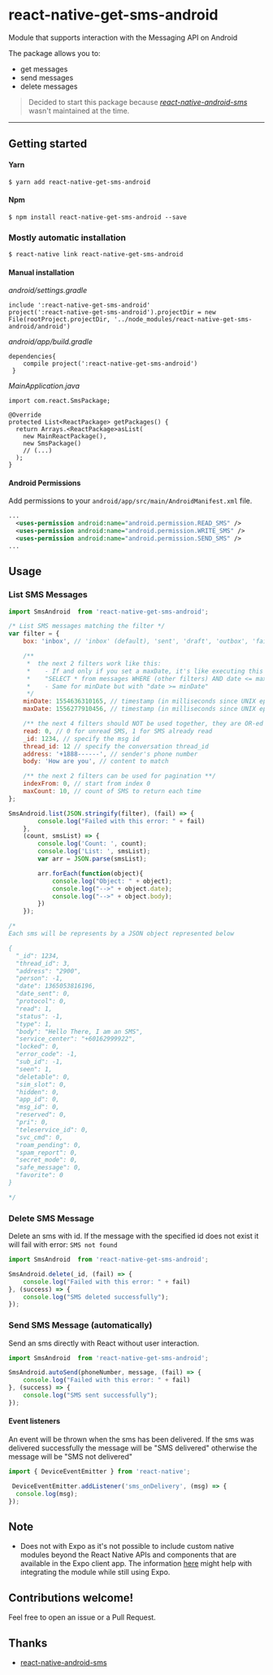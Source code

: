 
# react-native-get-sms-android

Module that supports interaction with the Messaging API on Android

The package allows you to:
- get messages
- send messages
- delete messages

> Decided to start this package because [*react-native-android-sms*](https://github.com/msmakhlouf/react-native-android-sms) wasn't maintained at the time.
----

## Getting started

#### Yarn

`$ yarn add react-native-get-sms-android`

#### Npm

`$ npm install react-native-get-sms-android --save`

### Mostly automatic installation

`$ react-native link react-native-get-sms-android`

#### Manual installation
*android/settings.gradle*
    
    include ':react-native-get-sms-android'
    project(':react-native-get-sms-android').projectDir = new File(rootProject.projectDir, '../node_modules/react-native-get-sms-android/android')

*android/app/build.gradle*
       
    dependencies{
        compile project(':react-native-get-sms-android')
     }

*MainApplication.java*

    import com.react.SmsPackage;
    
    @Override
    protected List<ReactPackage> getPackages() {
      return Arrays.<ReactPackage>asList(
        new MainReactPackage(),
        new SmsPackage()
        // (...)
      );
    }

#### Android Permissions
Add permissions to your `android/app/src/main/AndroidManifest.xml` file.

```xml
...
  <uses-permission android:name="android.permission.READ_SMS" />
  <uses-permission android:name="android.permission.WRITE_SMS" />
  <uses-permission android:name="android.permission.SEND_SMS" />
...
```




## Usage

### List SMS Messages

```javascript
import SmsAndroid  from 'react-native-get-sms-android';

/* List SMS messages matching the filter */
var filter = {
    box: 'inbox', // 'inbox' (default), 'sent', 'draft', 'outbox', 'failed', 'queued', and '' for all

    /**
     *  the next 2 filters work like this:
     *    - If and only if you set a maxDate, it's like executing this SQL query:
     *    "SELECT * from messages WHERE (other filters) AND date <= maxDate"
     *    - Same for minDate but with "date >= minDate"
     */
    minDate: 1554636310165, // timestamp (in milliseconds since UNIX epoch)
    maxDate: 1556277910456, // timestamp (in milliseconds since UNIX epoch)

    /** the next 4 filters should NOT be used together, they are OR-ed so pick one **/
    read: 0, // 0 for unread SMS, 1 for SMS already read
    _id: 1234, // specify the msg id
    thread_id: 12 // specify the conversation thread_id
    address: '+1888------', // sender's phone number
    body: 'How are you', // content to match

    /** the next 2 filters can be used for pagination **/
    indexFrom: 0, // start from index 0
    maxCount: 10, // count of SMS to return each time
};

SmsAndroid.list(JSON.stringify(filter), (fail) => {
        console.log("Failed with this error: " + fail)
    },
    (count, smsList) => {
        console.log('Count: ', count);
        console.log('List: ', smsList);
        var arr = JSON.parse(smsList);

        arr.forEach(function(object){
            console.log("Object: " + object);
            console.log("-->" + object.date);
            console.log("-->" + object.body);
        })
    });

/* 
Each sms will be represents by a JSON object represented below

{
  "_id": 1234,
  "thread_id": 3,
  "address": "2900",
  "person": -1,
  "date": 1365053816196,
  "date_sent": 0,
  "protocol": 0,
  "read": 1,
  "status": -1,
  "type": 1,
  "body": "Hello There, I am an SMS",
  "service_center": "+60162999922",
  "locked": 0,
  "error_code": -1,
  "sub_id": -1,
  "seen": 1,
  "deletable": 0,
  "sim_slot": 0,
  "hidden": 0,
  "app_id": 0,
  "msg_id": 0,
  "reserved": 0,
  "pri": 0,
  "teleservice_id": 0,
  "svc_cmd": 0,
  "roam_pending": 0,
  "spam_report": 0,
  "secret_mode": 0,
  "safe_message": 0,
  "favorite": 0
}

*/
```

### Delete SMS Message
Delete an sms with id. If the message with the specified id does not exist it will fail with error: `SMS not found`

```javascript
import SmsAndroid  from 'react-native-get-sms-android';

SmsAndroid.delete(_id, (fail) => {
    console.log("Failed with this error: " + fail)
}, (success) => {
    console.log("SMS deleted successfully");
});
```

### Send SMS Message (automatically)
Send an sms directly with React without user interaction.

```javascript
import SmsAndroid  from 'react-native-get-sms-android';

SmsAndroid.autoSend(phoneNumber, message, (fail) => {
    console.log("Failed with this error: " + fail)
}, (success) => {
    console.log("SMS sent successfully");
});
```

#### Event listeners
An event will be thrown when the sms has been delivered. If the sms was delivered successfully the message will be "SMS delivered" otherwise the message will be  "SMS not delivered"
```js
import { DeviceEventEmitter } from 'react-native';

 DeviceEventEmitter.addListener('sms_onDelivery', (msg) => {
  console.log(msg); 
});
```

## Note
* Does not with Expo as it's not possible to include custom native modules beyond the React Native APIs and components that are available in the Expo client app. The information [here](https://github.com/react-community/create-react-native-app/blob/master/react-native-scripts/template/README.md#ejecting-from-create-react-native-app) might help with integrating the module while still using Expo.


## Contributions welcome!
Feel free to open an issue or a Pull Request.

## Thanks
* [react-native-android-sms](https://github.com/msmakhlouf/react-native-android-sms)
